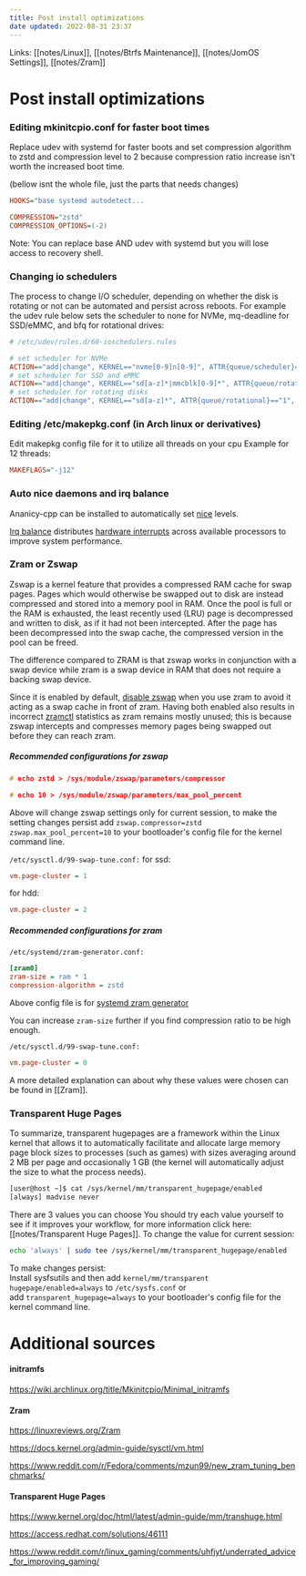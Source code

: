 ```yaml
---
title: Post install optimizations
date updated: 2022-08-31 23:37
---
```


Links: [[notes/Linux]], [[notes/Btrfs Maintenance]], [[notes/JomOS Settings]], [[notes/Zram]]

# Post install optimizations

### Editing mkinitcpio.conf for faster boot times

Replace udev with systemd for faster boots and set compression algorithm to zstd and compression level to 2 because compression ratio increase isn't worth the increased boot time.

(bellow isnt the whole file, just the parts that needs changes)

```ini
HOOKS="base systemd autodetect...

COMPRESSION="zstd"
COMPRESSION_OPTIONS=(-2)
```

Note: You can replace base AND udev with systemd but you will lose access to recovery shell.

### Changing io schedulers

The process to change I/O scheduler, depending on whether the disk is rotating or not can be automated and persist across reboots. For example the udev rule below sets the scheduler to none for NVMe, mq-deadline for SSD/eMMC, and bfq for rotational drives:

```ini
# /etc/udev/rules.d/60-ioschedulers.rules

# set scheduler for NVMe
ACTION=="add|change", KERNEL=="nvme[0-9]n[0-9]", ATTR{queue/scheduler}="none"
# set scheduler for SSD and eMMC
ACTION=="add|change", KERNEL=="sd[a-z]*|mmcblk[0-9]*", ATTR{queue/rotational}=="0", ATTR{queue/scheduler}="mq-deadline"
# set scheduler for rotating disks
ACTION=="add|change", KERNEL=="sd[a-z]*", ATTR{queue/rotational}=="1", ATTR{queue/scheduler}="bfq"
```

### Editing /etc/makepkg.conf (in Arch linux or derivatives)

Edit makepkg config file for it to utilize all threads on your cpu
Example for 12 threads:

```ini
MAKEFLAGS="-j12"
```

### Auto nice daemons and irq balance

Ananicy-cpp can be installed to automatically set [nice](https://en.wikipedia.org/wiki/Nice_(Unix)) levels.

[Irq balance](https://wiki.archlinux.org/title/Improving_performance#irqbalance) distributes [hardware interrupts](https://en.wikipedia.org/wiki/Interrupt_request_(PC_architecture)) across available processors to improve system performance.

### Zram or Zswap

Zswap is a kernel feature that provides a compressed RAM cache for swap pages. Pages which would otherwise be swapped out to disk are instead compressed and stored into a memory pool in RAM. Once the pool is full or the RAM is exhausted, the least recently used (LRU) page is decompressed and written to disk, as if it had not been intercepted. After the page has been decompressed into the swap cache, the compressed version in the pool can be freed.

The difference compared to ZRAM is that zswap works in conjunction with a swap device while zram is a swap device in RAM that does not require a backing swap device.

Since it is enabled by default, [disable zswap](https://wiki.archlinux.org/title/Zswap#Toggling_zswap "Zswap") when you use zram to avoid it acting as a swap cache in front of zram. Having both enabled also results in incorrect [zramctl](https://man.archlinux.org/man/zramctl.8) statistics as zram remains mostly unused; this is because zswap intercepts and compresses memory pages being swapped out before they can reach zram.

##### Recommended configurations for zswap

```C
# echo zstd > /sys/module/zswap/parameters/compressor

# echo 10 > /sys/module/zswap/parameters/max_pool_percent
```

Above will change zswap settings only for current session, to make the setting changes persist add `zswap.compressor=zstd zswap.max_pool_percent=10` to your bootloader's config file for the kernel command line.

`/etc/sysctl.d/99-swap-tune.conf:`
for ssd:

```ini
vm.page-cluster = 1 
```

for hdd:

```ini
vm.page-cluster = 2
```

##### Recommended configurations for zram

`/etc/systemd/zram-generator.conf:`

```ini
[zram0]
zram-size = ram * 1
compression-algorithm = zstd
```

Above config file is for [systemd zram generator](https://github.com/systemd/zram-generator)

You can increase `zram-size` further if you find compression ratio to be high enough.

`/etc/sysctl.d/99-swap-tune.conf:`

```ini
vm.page-cluster = 0
```

A more detailed explanation can about why these values were chosen can be found in [[Zram]].

### Transparent Huge Pages

To summarize, transparent hugepages are a framework within the Linux kernel that allows it to automatically facilitate and allocate large memory page block sizes to processes (such as games) with sizes averaging around 2 MB per page and occasionally 1 GB (the kernel will automatically adjust the size to what the process needs).

```bash
[user@host ~]$ cat /sys/kernel/mm/transparent_hugepage/enabled
[always] madvise never
```

There are 3 values you can choose You should try each value yourself to see if it improves your workflow, for more information click here: [[notes/Transparent Huge Pages]].
To change the value for current session:

```bash
echo 'always' | sudo tee /sys/kernel/mm/transparent_hugepage/enabled
```

To make changes persist:\
Install sysfsutils and then add `kernel/mm/transparent hugepage/enabled=always` to `/etc/sysfs.conf` or add `transparent_hugepage=always` to your bootloader's config file for the kernel command line.

# Additional sources

#### initramfs

<https://wiki.archlinux.org/title/Mkinitcpio/Minimal_initramfs>

#### Zram

<https://linuxreviews.org/Zram>

<https://docs.kernel.org/admin-guide/sysctl/vm.html>

<https://www.reddit.com/r/Fedora/comments/mzun99/new_zram_tuning_benchmarks/>

#### Transparent Huge Pages

<https://www.kernel.org/doc/html/latest/admin-guide/mm/transhuge.html>

<https://access.redhat.com/solutions/46111>

<https://www.reddit.com/r/linux_gaming/comments/uhfjyt/underrated_advice_for_improving_gaming/>

